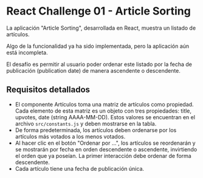 # React Challenge 01 - Article Sorting

La aplicación "Article Sorting", desarrollada en React, muestra un listado de artículos.

Algo de la funcionalidad ya ha sido implementada, pero la aplicación aún está incompleta.

El desafío es permitir al usuario poder ordenar este listado por la fecha de publicación (publication date) de manera ascendente o descendente.

## Requisitos detallados

* El componente Artículos toma una matriz de artículos como propiedad. Cada elemento de esta matriz es un objeto con tres propiedades: title, upvotes, date (string AAAA-MM-DD). Estos valores se encuentran en el archivo `src/constants.js` y deben mostrarse en la tabla.
* De forma predeterminada, los artículos deben ordenarse por los artículos más votados a los menos votados.
* Al hacer clic en el botón "Ordenar por ...", los artículos se reordenarán y se mostrarán por fecha en orden descendente o ascendente, invirtiendo el orden que ya poseían. La primer interacción debe ordenar de forma descendente. 
* Cada artículo tiene una fecha de publicación única.